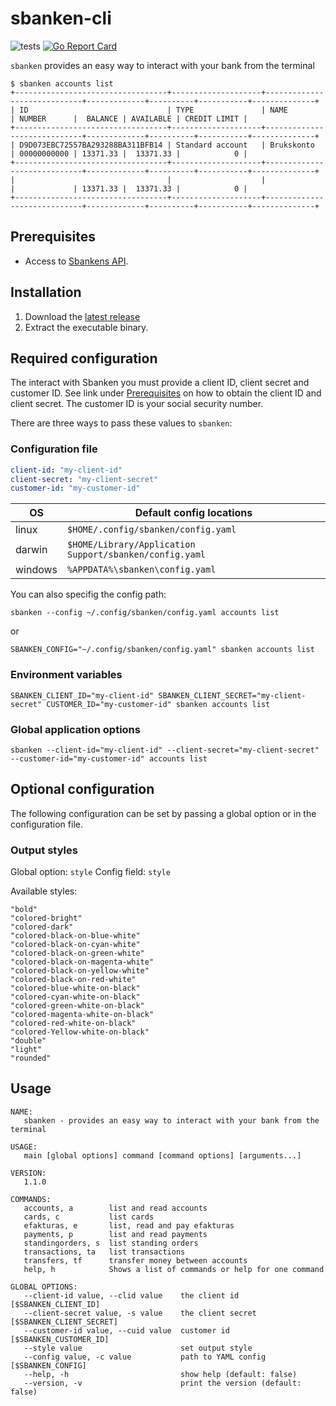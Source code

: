 # sbanken-cli

![tests](https://github.com/engvik/sbanken-cli/workflows/main/badge.svg)
[![Go Report Card](https://goreportcard.com/badge/github.com/engvik/sbanken-cli)](https://goreportcard.com/report/github.com/engvik/sbanken-cli)

`sbanken` provides an easy way to interact with your bank from the terminal

```
$ sbanken accounts list
+----------------------------------+--------------------+-----------------------------+-------------+----------+-----------+--------------+
| ID                               | TYPE               | NAME                        | NUMBER      |  BALANCE | AVAILABLE | CREDIT LIMIT |
+----------------------------------+--------------------+-----------------------------+-------------+----------+-----------+--------------+
| D9D073EBC72557BA293288BA311BFB14 | Standard account   | Brukskonto                  | 00000000000 | 13371.33 |  13371.33 |            0 |
+----------------------------------+--------------------+-----------------------------+-------------+----------+-----------+--------------+
|                                  |                    |                             |             | 13371.33 |  13371.33 |            0 |
+----------------------------------+--------------------+-----------------------------+-------------+----------+-----------+--------------+
```


## Prerequisites

* Access to [Sbankens API](https://sbanken.no/bruke/utviklerportalen/). 

## Installation

1. Download the [latest release](https://github.com/engvik/sbanken-cli/releases)
2. Extract the executable binary.

## Required configuration

The interact with Sbanken you must provide a client ID, client secret and customer ID. See link under [Prerequisites](https://sbanken.no/bruke/utviklerportalen/) on how to obtain the client ID and client secret. The customer ID is your social security number.

There are three ways to pass these values to `sbanken`:

### Configuration file

```yaml
client-id: "my-client-id"
client-secret: "my-client-secret"
customer-id: "my-customer-id"
```

| **OS**  | **Default config locations**                            |
|---------|---------------------------------------------------------|
| linux   | `$HOME/.config/sbanken/config.yaml`                     |
| darwin  | `$HOME/Library/Application Support/sbanken/config.yaml` |
| windows | `%APPDATA%\sbanken\config.yaml`                         |

You can also specifig the config path:

`sbanken --config ~/.config/sbanken/config.yaml accounts list`

or 

`SBANKEN_CONFIG="~/.config/sbanken/config.yaml" sbanken accounts list`


### Environment variables

`SBANKEN_CLIENT_ID="my-client-id" SBANKEN_CLIENT_SECRET="my-client-secret" CUSTOMER_ID="my-customer-id" sbanken accounts list`

### Global application options

`sbanken --client-id="my-client-id" --client-secret="my-client-secret" --customer-id="my-customer-id" accounts list`

## Optional configuration

The following configuration can be set by passing a global option or in the configuration file.

### Output styles

Global option: `style`
Config field: `style`

Available styles:

```
"bold"
"colored-bright"
"colored-dark"
"colored-black-on-blue-white"
"colored-black-on-cyan-white"
"colored-black-on-green-white"
"colored-black-on-magenta-white"
"colored-black-on-yellow-white"
"colored-black-on-red-white"
"colored-blue-white-on-black"
"colored-cyan-white-on-black"
"colored-green-white-on-black"
"colored-magenta-white-on-black"
"colored-red-white-on-black"
"colored-Yellow-white-on-black"
"double"
"light"
"rounded"
```

## Usage

```
NAME:
   sbanken - provides an easy way to interact with your bank from the terminal

USAGE:
   main [global options] command [command options] [arguments...]

VERSION:
   1.1.0

COMMANDS:
   accounts, a        list and read accounts
   cards, c           list cards
   efakturas, e       list, read and pay efakturas
   payments, p        list and read payments
   standingorders, s  list standing orders
   transactions, ta   list transactions
   transfers, tf      transfer money between accounts
   help, h            Shows a list of commands or help for one command

GLOBAL OPTIONS:
   --client-id value, --clid value    the client id [$SBANKEN_CLIENT_ID]
   --client-secret value, -s value    the client secret [$SBANKEN_CLIENT_SECRET]
   --customer-id value, --cuid value  customer id [$SBANKEN_CUSTOMER_ID]
   --style value                      set output style
   --config value, -c value           path to YAML config [$SBANKEN_CONFIG]
   --help, -h                         show help (default: false)
   --version, -v                      print the version (default: false)
```
